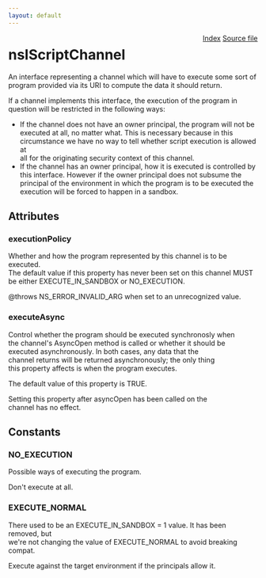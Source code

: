 ```yaml
---
layout: default
---
```

<div class='links' style='float:right'><a href="../index.html">Index</a>
<a href="http://dxr.mozilla.org/mozilla-central/source/dom/base/nsIScriptChannel.idl">Source file</a>
</div>

# nsIScriptChannel #
  
An interface representing a channel which will have to execute some sort of  
program provided via its URI to compute the data it should return.  
  
If a channel implements this interface, the execution of the program in  
question will be restricted in the following ways:  
  
- If the channel does not have an owner principal, the program will not be  
  executed at all, no matter what.  This is necessary because in this  
  circumstance we have no way to tell whether script execution is allowed at  
  all for the originating security context of this channel.   
- If the channel has an owner principal, how it is executed is controlled by  
  this interface.  However if the owner principal does not subsume the  
  principal of the environment in which the program is to be executed the  
  execution will be forced to happen in a sandbox.  
  

## Attributes ##

### executionPolicy ###
  
Whether and how the program represented by this channel is to be executed.  
The default value if this property has never been set on this channel MUST  
be either EXECUTE_IN_SANDBOX or NO_EXECUTION.  
  
@throws NS_ERROR_INVALID_ARG when set to an unrecognized value.  
  

### executeAsync ###
  
Control whether the program should be executed synchronosly when  
the channel's AsyncOpen method is called or whether it should be  
executed asynchronously.  In both cases, any data that the  
channel returns will be returned asynchronously; the only thing  
this property affects is when the program executes.  
  
The default value of this property is TRUE.  
  
Setting this property after asyncOpen has been called on the  
channel has no effect.  
  

## Constants ##

### NO_EXECUTION ###
  
Possible ways of executing the program.  
  
  
Don't execute at all.  
  

### EXECUTE_NORMAL ###
  
There used to be an EXECUTE_IN_SANDBOX = 1 value.  It has been removed, but  
we're not changing the value of EXECUTE_NORMAL to avoid breaking compat.  
  
  
Execute against the target environment if the principals allow it.  
  

